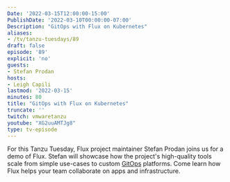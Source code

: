 ```yaml
---
Date: '2022-03-15T12:00:00-15:00'
PublishDate: '2022-03-10T00:00:00-07:00'
Description: "GitOps with Flux on Kubernetes"
aliases:
- /tv/tanzu-tuesdays/89
draft: false
episode: '89'
explicit: 'no'
guests:
- Stefan Prodan
hosts:
- Leigh Capili
lastmod: '2022-03-15'
minutes: 80
title: "GitOps with Flux on Kubernetes"
truncate: ''
twitch: vmwaretanzu
youtube: "XG2uuAMTJg8"
type: tv-episode
---
```


For this Tanzu Tuesday, Flux project maintainer Stefan Prodan joins us for a demo of Flux.
Stefan will showcase how the project's high-quality tools
scale from simple use-cases to custom [GitOps](https://tanzu.vmware.com/gitops) platforms.
Come learn how Flux helps your team collaborate on apps and infrastructure.

